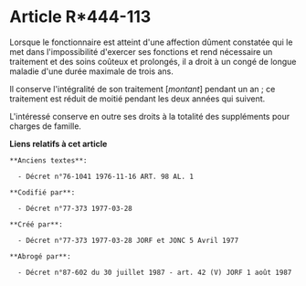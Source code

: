 # Article R*444-113

Lorsque le fonctionnaire est atteint d'une affection dûment constatée qui le met dans l'impossibilité d'exercer ses fonctions
et rend nécessaire un traitement et des soins coûteux et prolongés, il a droit à un congé de longue maladie d'une durée
maximale de trois ans.

Il conserve l'intégralité de son traitement [*montant*] pendant un an ; ce traitement est réduit de moitié pendant les deux
années qui suivent.

L'intéressé conserve en outre ses droits à la totalité des suppléments pour charges de famille.

**Liens relatifs à cet article**

	**Anciens textes**:

	  - Décret n°76-1041 1976-11-16 ART. 98 AL. 1

	**Codifié par**:

	  - Décret n°77-373 1977-03-28

	**Créé par**:

	  - Décret n°77-373 1977-03-28 JORF et JONC 5 Avril 1977

	**Abrogé par**:

	  - Décret n°87-602 du 30 juillet 1987 - art. 42 (V) JORF 1 août 1987
